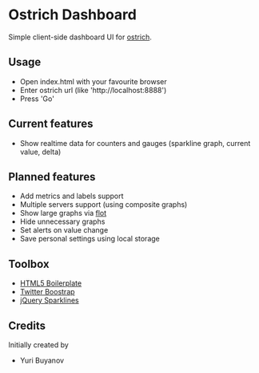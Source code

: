 # Ostrich Dashboard

Simple client-side dashboard UI for [ostrich](https://github.com/twitter/ostrich).

## Usage

- Open index.html with your favourite browser
- Enter ostrich url (like 'http://localhost:8888') 
- Press 'Go'

## Current features

- Show realtime data for counters and gauges (sparkline graph, current value, delta)

## Planned features

- Add metrics and labels support
- Multiple servers support (using composite graphs)
- Show large graphs via [flot](http://code.google.com/p/flot/)
- Hide unnecessary graphs
- Set alerts on value change
- Save personal settings using local storage

## Toolbox

- [HTML5 Boilerplate](http://html5boilerplate.com/)
- [Twitter Boostrap](http://twitter.github.com/bootstrap/)
- [jQuery Sparklines](http://omnipotent.net/jquery.sparkline/)

## Credits

Initially created by

- Yuri Buyanov